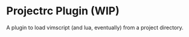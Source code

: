 # Projectrc Plugin (WIP)
A plugin to load vimscript (and lua, eventually) from a project directory.
